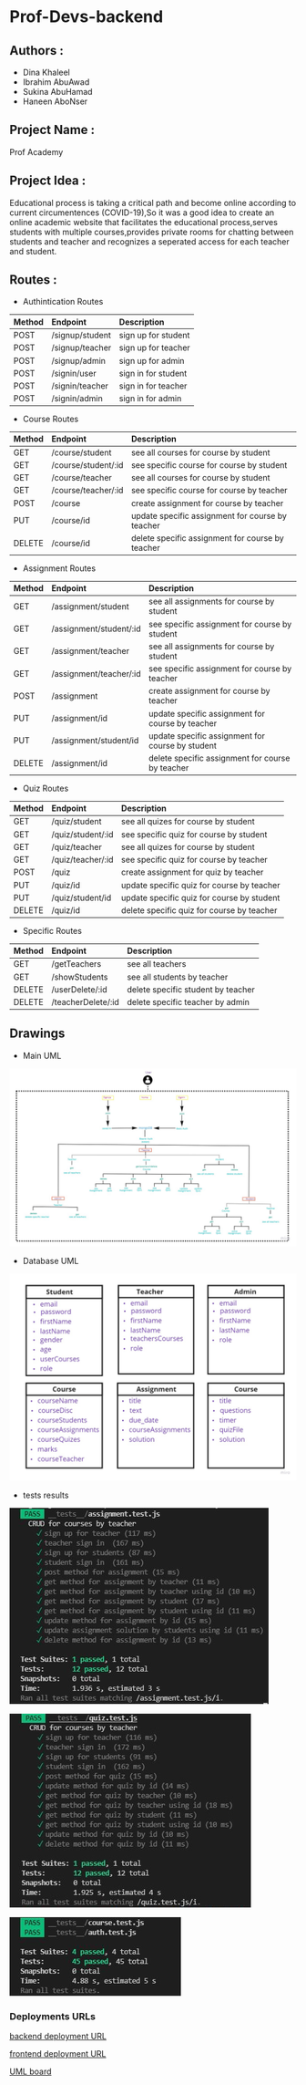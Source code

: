 # Prof-Devs-backend

## Authors :

- Dina Khaleel
- Ibrahim AbuAwad
- Sukina AbuHamad
- Haneen AboNser

## Project Name :

Prof Academy
## Project Idea : 

Educational process is taking a critical path and become online according to current circumentences (COVID-19),So it was a good idea to create an online academic website that facilitates the educational process,serves students with multiple courses,provides private rooms for chatting between students and teacher and recognizes a seperated access for each teacher and student.

## Routes :

- Authintication Routes

| Method      | Endpoint     | Description    |
| :----------- | :----------- | :----------- 
| POST      | /signup/student   | sign up for student   |
| POST      | /signup/teacher   | sign up for teacher   |
| POST      | /signup/admin   | sign up for admin   |
| POST      | /signin/user   | sign in for student   |
| POST      | /signin/teacher   | sign in for teacher   |
| POST      | /signin/admin   | sign in for admin   |

- Course Routes

| Method      | Endpoint     | Description    |
| :----------- | :----------- | :----------- 
| GET      | /course/student   | see all courses for course by student   |
| GET      | /course/student/:id   | see specific course for course by student   |
| GET      | /course/teacher  | see all courses for course by student   |
| GET      | /course/teacher/:id   | see specific course for course by teacher   |
| POST      | /course   | create assignment for course by teacher    |
| PUT      | /course/id   | update specific assignment for course by teacher   |
| DELETE      | /course/id   | delete specific assignment for course by teacher   |

- Assignment Routes

| Method      | Endpoint     | Description    |
| :----------- | :----------- | :----------- 
| GET      | /assignment/student   | see all assignments for course by student   |
| GET      | /assignment/student/:id   | see specific assignment for course by student   |
| GET      | /assignment/teacher  | see all assignments for course by student   |
| GET      | /assignment/teacher/:id   | see specific assignment for course by teacher   |
| POST      | /assignment   | create assignment for course by teacher    |
| PUT      | /assignment/id   | update specific assignment for course by teacher   |
| PUT      | /assignment/student/id   | update specific assignment for course by student   |
| DELETE      | /assignment/id   | delete specific assignment for course by teacher   |

- Quiz Routes

| Method      | Endpoint     | Description    |
| :----------- | :----------- | :----------- 
| GET      | /quiz/student   | see all quizes for course by student   |
| GET      | /quiz/student/:id   | see specific quiz for course by student   |
| GET      | /quiz/teacher  | see all quizes for course by student   |
| GET      | /quiz/teacher/:id   | see specific quiz for course by teacher   |
| POST      | /quiz   | create assignment for quiz by teacher    |
| PUT      | /quiz/id   | update specific quiz for course by teacher   |
| PUT      | /quiz/student/id   | update specific quiz for course by student   |
| DELETE      | /quiz/id   | delete specific quiz for course by teacher   |

- Specific Routes

| Method      | Endpoint     | Description    |
| :----------- | :----------- | :----------- 
| GET      | /getTeachers   | see all teachers   |
| GET      | /showStudents   | see all students by teacher   |
| DELETE      | /userDelete/:id   | delete specific student by teacher  |
| DELETE      | /teacherDelete/:id   | delete specific teacher by admin  |

## Drawings

-  Main UML

![preview](./assets/mainUml.jpg)

-  Database UML

![preview](./assets/databaseUml.jpg)

-  tests results

![preview](./assets/testingAssignments.JPG)

![preview](./assets/testingQuiz.jpg)

![preview](./assets/testinfAll.JPG)

### Deployments URLs

[backend deployment URL](https://profdev-academy.herokuapp.com)

[frontend deployment URL](https://profdev-academy.netlify.app)

[UML board](https://miro.com/app/board/o9J_l4XNJLo=/)

